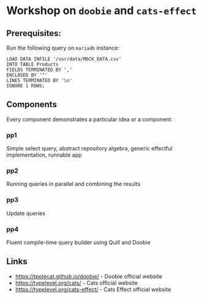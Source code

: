 # Workshop on `doobie` and `cats-effect`

## Prerequisites:
Run the following query on `mariadb` instance:
```
LOAD DATA INFILE '/usr/data/MOCK_DATA.csv' 
INTO TABLE Products 
FIELDS TERMINATED BY ',' 
ENCLOSED BY '"'
LINES TERMINATED BY '\n'
IGNORE 1 ROWS;
```

## Components
Every component demonstrates a particular idea or a component:

### pp1 
Simple select query, abstract repository algebra, generic effectful implementation, runnable app

### pp2 
Running queries in parallel and combining the results

### pp3 
Update queries 

### pp4
Fluent compile-time query builder using Quill and Doobie 

## Links
- https://tpolecat.github.io/doobie/ - Doobie official website
- https://typelevel.org/cats/ - Cats official website
- https://typelevel.org/cats-effect/ - Cats Effect official website
